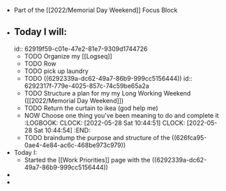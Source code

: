 - Part of the [[2022/Memorial Day Weekend]] Focus Block
- ## Today I will:
  id:: 62919f59-c01e-47e2-81e7-9309d1744726
	- TODO Organize my [[Logseq]]
	- TODO Row
	- TODO pick up laundry
	- TODO ((6292339a-dc62-49a7-86b9-999cc5156444))
	  id:: 6292317f-779e-4025-857c-74c59be65a2a
	- TODO Structure a plan for my my Long Working Weekend ([[2022/Memorial Day Weekend]])
	- TODO Return the curtain to ikea (god help me)
	- NOW Choose one thing you've been meaning to do and complete it
	  :LOGBOOK:
	  CLOCK: [2022-05-28 Sat 10:44:51]
	  CLOCK: [2022-05-28 Sat 10:44:54]
	  :END:
	- TODO braindump the purpose and structure of the ((626fca95-0ae4-4e84-ac6c-468be973c979))
- Today I:
	- Started the [[Work Priorities]] page with the ((6292339a-dc62-49a7-86b9-999cc5156444))
-
-